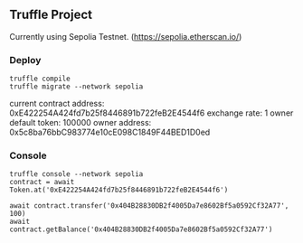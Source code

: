 ## Truffle Project

Currently using Sepolia Testnet. (https://sepolia.etherscan.io/)


### Deploy
```
truffle compile
truffle migrate --network sepolia
```

current contract address:
    0xE422254A424fd7b25f8446891b722feB2E4544f6
exchange rate: 1
owner default token: 100000
owner address: 0x5c8ba76bbC983774e10cE098C1849F44BED1D0ed

### Console
```
truffle console --network sepolia
contract = await Token.at('0xE422254A424fd7b25f8446891b722feB2E4544f6')
```

```
await contract.transfer('0x404B28830DB2f4005Da7e8602Bf5a0592Cf32A77', 100)
await contract.getBalance('0x404B28830DB2f4005Da7e8602Bf5a0592Cf32A77')
```